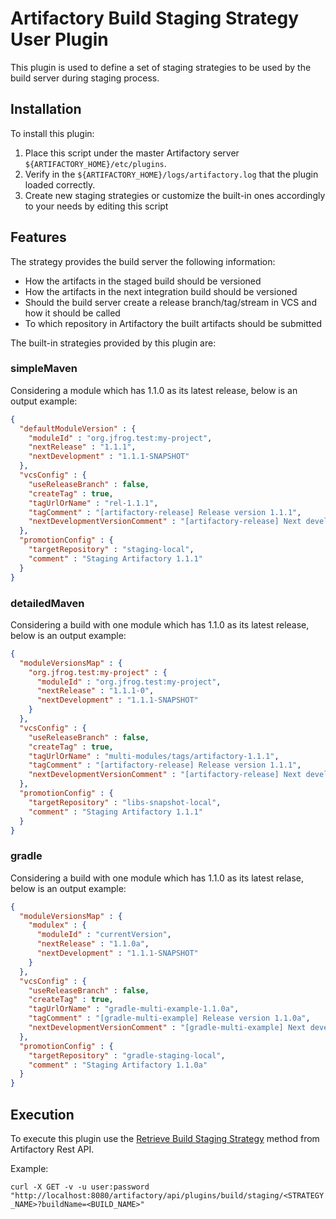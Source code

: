 Artifactory Build Staging Strategy User Plugin
==============================================

This plugin is used to define a set of staging strategies to be used by the build server during staging process.

Installation
------------

To install this plugin:

1. Place this script under the master Artifactory server `${ARTIFACTORY_HOME}/etc/plugins`.
2. Verify in the `${ARTIFACTORY_HOME}/logs/artifactory.log` that the plugin loaded correctly.
3. Create new staging strategies or customize the built-in ones accordingly to your needs by editing this script

Features
--------

The strategy provides the build server the following information:

- How the artifacts in the staged build should be versioned
- How the artifacts in the next integration build should be versioned
- Should the build server create a release branch/tag/stream in VCS and how it should be called
- To which repository in Artifactory the built artifacts should be submitted

The built-in strategies provided by this plugin are:

### simpleMaven ###

Considering a module which has 1.1.0 as its latest release, below is an output example:

```json
{
  "defaultModuleVersion" : {
    "moduleId" : "org.jfrog.test:my-project",
    "nextRelease" : "1.1.1",
    "nextDevelopment" : "1.1.1-SNAPSHOT"
  },
  "vcsConfig" : {
    "useReleaseBranch" : false,
    "createTag" : true,
    "tagUrlOrName" : "rel-1.1.1",
    "tagComment" : "[artifactory-release] Release version 1.1.1",
    "nextDevelopmentVersionComment" : "[artifactory-release] Next development version"
  },
  "promotionConfig" : {
    "targetRepository" : "staging-local",
    "comment" : "Staging Artifactory 1.1.1"
  }
}
```

### detailedMaven ###

Considering a build with one module which has 1.1.0 as its latest release, below is an output example:

```json
{
  "moduleVersionsMap" : {
    "org.jfrog.test:my-project" : {
      "moduleId" : "org.jfrog.test:my-project",
      "nextRelease" : "1.1.1-0",
      "nextDevelopment" : "1.1.1-SNAPSHOT"
    }
  },
  "vcsConfig" : {
    "useReleaseBranch" : false,
    "createTag" : true,
    "tagUrlOrName" : "multi-modules/tags/artifactory-1.1.1",
    "tagComment" : "[artifactory-release] Release version 1.1.1",
    "nextDevelopmentVersionComment" : "[artifactory-release] Next development version"
  },
  "promotionConfig" : {
    "targetRepository" : "libs-snapshot-local",
    "comment" : "Staging Artifactory 1.1.1"
  }
}
```

### gradle ###

Considering a build with one module which has 1.1.0 as its latest relase, below is an output example:

```json
{
  "moduleVersionsMap" : {
    "modulex" : {
      "moduleId" : "currentVersion",
      "nextRelease" : "1.1.0a",
      "nextDevelopment" : "1.1.1-SNAPSHOT"
    }
  },
  "vcsConfig" : {
    "useReleaseBranch" : false,
    "createTag" : true,
    "tagUrlOrName" : "gradle-multi-example-1.1.0a",
    "tagComment" : "[gradle-multi-example] Release version 1.1.0a",
    "nextDevelopmentVersionComment" : "[gradle-multi-example] Next development version"
  },
  "promotionConfig" : {
    "targetRepository" : "gradle-staging-local",
    "comment" : "Staging Artifactory 1.1.0a"
  }
}
```

Execution
---------

To execute this plugin use the [Retrieve Build Staging Strategy](https://www.jfrog.com/confluence/display/RTF/Artifactory+REST+API#ArtifactoryRESTAPI-RetrieveBuildStagingStrategy) method from Artifactory Rest API.

Example:

`curl -X GET -v -u user:password "http://localhost:8080/artifactory/api/plugins/build/staging/<STRATEGY_NAME>?buildName=<BUILD_NAME>"`
